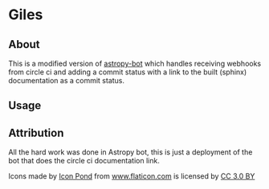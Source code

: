 # Giles

## About


This is a modified version of
[astropy-bot](https://github.com/astropy/astropy-bot) which handles receiving
webhooks from circle ci and adding a commit status with a link to the built
(sphinx) documentation as a commit status.


## Usage



## Attribution

All the hard work was done in Astropy bot, this is just a deployment of the bot
that does the circle ci documentation link.

<div>Icons made by <a href="https://www.flaticon.com/authors/popcorns-arts"
title="Icon Pond">Icon Pond</a> from <a href="https://www.flaticon.com/"
title="Flaticon">www.flaticon.com</a> is licensed by <a
href="http://creativecommons.org/licenses/by/3.0/" title="Creative Commons BY
3.0" target="_blank">CC 3.0 BY</a></div>

